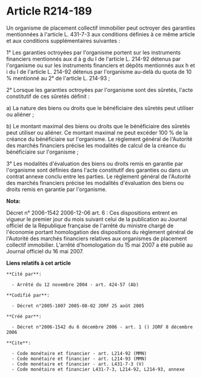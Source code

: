 # Article R214-189

Un organisme de placement collectif immobilier peut octroyer des garanties mentionnées à l'article L. 431-7-3 aux conditions
définies à ce même article et aux conditions supplémentaires suivantes :

1° Les garanties octroyées par l'organisme portent sur les instruments financiers mentionnés aux d à g du I de l'article L.
214-92 détenus par l'organisme ou sur les instruments financiers et dépôts mentionnés aux h et i du I de l'article L. 214-92
détenus par l'organisme au-delà du quota de 10 % mentionné au 2° de l'article L. 214-93 ;

2° Lorsque les garanties octroyées par l'organisme sont des sûretés, l'acte constitutif de ces sûretés définit :

a) La nature des biens ou droits que le bénéficiaire des sûretés peut utiliser ou aliéner ;

b) Le montant maximal des biens ou droits que le bénéficiaire des sûretés peut utiliser ou aliéner. Ce montant maximal ne
peut excéder 100 % de la créance du bénéficiaire sur l'organisme. Le règlement général de l'Autorité des marchés financiers
précise les modalités de calcul de la créance du bénéficiaire sur l'organisme ;

3° Les modalités d'évaluation des biens ou droits remis en garantie par l'organisme sont définies dans l'acte constitutif des
garanties ou dans un contrat annexe conclu entre les parties. Le règlement général de l'Autorité des marchés financiers
précise les modalités d'évaluation des biens ou droits remis en garantie par l'organisme.

**Nota:**

Décret n° 2006-1542 2006-12-06 art. 6 : Ces dispositions entrent en vigueur le premier jour du mois suivant celui de la
publication au Journal officiel de la République française de l'arrêté du ministre chargé de l'économie portant homologation
des dispositions du règlement général de l'Autorité des marchés financiers relatives aux organismes de placement collectif
immobilier. L'arrêté d'homologation du 15 mai 2007 a été publié au Journal officiel du 16 mai 2007.

**Liens relatifs à cet article**

	**Cité par**:

	  - Arrêté du 12 novembre 2004 - art. 424-57 (Ab)

	**Codifié par**:

	  - Décret n°2005-1007 2005-08-02 JORF 25 août 2005

	**Créé par**:

	  - Décret n°2006-1542 du 6 décembre 2006 - art. 1 () JORF 8 décembre 2006

	**Cite**:

	  - Code monétaire et financier - art. L214-92 (MMN)
	  - Code monétaire et financier - art. L214-93 (MMN)
	  - Code monétaire et financier - art. L431-7-3 (V)
	  - Code monétaire et financier L431-7-3, L214-92, L214-93, annexe
